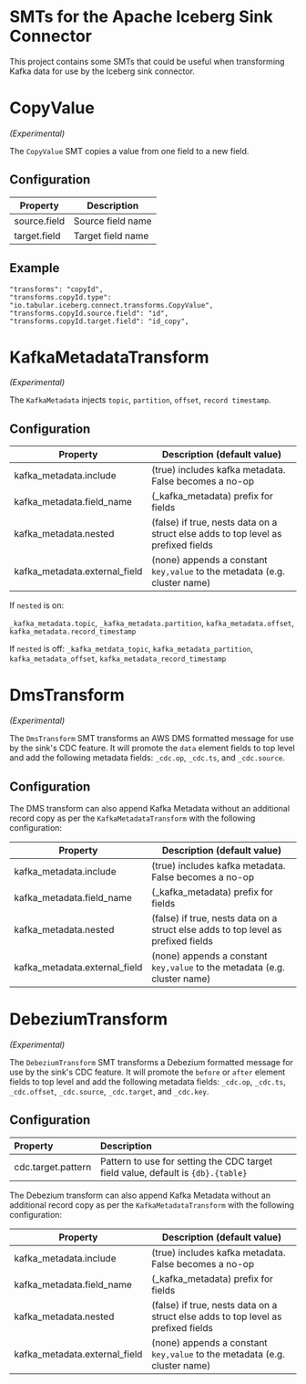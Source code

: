 # SMTs for the Apache Iceberg Sink Connector

This project contains some SMTs that could be useful when transforming Kafka data for use by
the Iceberg sink connector.

# CopyValue
_(Experimental)_

The `CopyValue` SMT copies a value from one field to a new field.

## Configuration

| Property         | Description       |
|------------------|-------------------|
| source.field     | Source field name |
| target.field     | Target field name |

## Example

```
"transforms": "copyId",
"transforms.copyId.type": "io.tabular.iceberg.connect.transforms.CopyValue",
"transforms.copyId.source.field": "id",
"transforms.copyId.target.field": "id_copy",
```

# KafkaMetadataTransform
_(Experimental)_

The `KafkaMetadata` injects `topic`, `partition`, `offset`, `record timestamp`.

## Configuration

| Property                      | Description (default value)                                                       |
|-------------------------------|-----------------------------------------------------------------------------------|
| kafka_metadata.include        | (true) includes kafka metadata.  False becomes a no-op                            | 
| kafka_metadata.field_name     | (_kafka_metadata) prefix for fields                                               | 
| kafka_metadata.nested         | (false) if true, nests data on a struct else adds to top level as prefixed fields |
| kafka_metadata.external_field | (none) appends a constant `key,value` to the metadata (e.g. cluster name)         | 

If `nested` is on: 

`_kafka_metadata.topic`, `_kafka_metadata.partition`, `kafka_metadata.offset`, `kafka_metadata.record_timestamp`

If `nested` is off:
`_kafka_metdata_topic`, `kafka_metadata_partition`, `kafka_metadata_offset`, `kafka_metadata_record_timestamp`

# DmsTransform
_(Experimental)_

The `DmsTransform` SMT transforms an AWS DMS formatted message for use by the sink's CDC feature.
It will promote the `data` element fields to top level and add the following metadata fields:
`_cdc.op`, `_cdc.ts`, and `_cdc.source`.

## Configuration

The DMS transform can also append Kafka Metadata without an additional record copy as per the `KafkaMetadataTransform` with the following
configuration:

| Property                      | Description (default value)                                                       |
|-------------------------------|-----------------------------------------------------------------------------------|
| kafka_metadata.include        | (true) includes kafka metadata.  False becomes a no-op                            |
| kafka_metadata.field_name     | (_kafka_metadata) prefix for fields                                               |
| kafka_metadata.nested         | (false) if true, nests data on a struct else adds to top level as prefixed fields |
| kafka_metadata.external_field | (none) appends a constant `key,value` to the metadata (e.g. cluster name)         |


# DebeziumTransform
_(Experimental)_

The `DebeziumTransform` SMT transforms a Debezium formatted message for use by the sink's CDC feature.
It will promote the `before` or `after` element fields to top level and add the following metadata fields:
`_cdc.op`, `_cdc.ts`, `_cdc.offset`, `_cdc.source`, `_cdc.target`, and `_cdc.key`.

## Configuration

| Property                     | Description                                                                                             |
|:-----------------------------|:--------------------------------------------------------------------------------------------------------|
| cdc.target.pattern           | Pattern to use for setting the CDC target field value, default is `{db}.{table}`                        |

The Debezium transform can also append Kafka Metadata without an additional record copy as per the `KafkaMetadataTransform` with the following
configuration:

| Property                      | Description (default value)                                                       |
|-------------------------------|-----------------------------------------------------------------------------------|
| kafka_metadata.include        | (true) includes kafka metadata.  False becomes a no-op                            |
| kafka_metadata.field_name     | (_kafka_metadata) prefix for fields                                               |
| kafka_metadata.nested         | (false) if true, nests data on a struct else adds to top level as prefixed fields |
| kafka_metadata.external_field | (none) appends a constant `key,value` to the metadata (e.g. cluster name)         | 